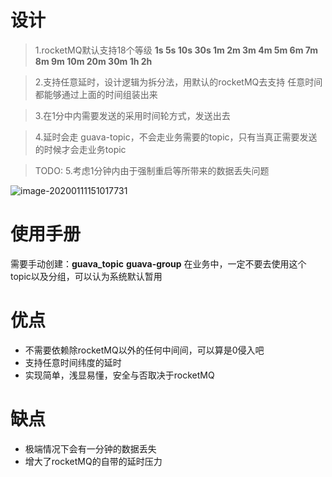# 设计
>   1.rocketMQ默认支持18个等级 **1s 5s 10s 30s 1m 2m 3m 4m 5m 6m 7m 8m 9m 10m 20m 30m 1h 2h**
   
>   2.支持任意延时，设计逻辑为拆分法，用默认的rocketMQ去支持 任意时间都能够通过上面的时间组装出来
   
>   3.在1分中内需要发送的采用时间轮方式，发送出去
  
>   4.延时会走 guava-topic，不会走业务需要的topic，只有当真正需要发送的时候才会走业务topic
  
>  TODO: 5.考虑1分钟内由于强制重启等所带来的数据丢失问题

![image-20200111151017731](https://tva1.sinaimg.cn/large/006tNbRwly1gasn2wrvzij31hl0u0q8c.jpg)
   
# 使用手册

需要手动创建：**guava_topic**  **guava-group** 
在业务中，一定不要去使用这个topic以及分组，可以认为系统默认暂用

# 优点
 * 不需要依赖除rocketMQ以外的任何中间间，可以算是0侵入吧
 * 支持任意时间纬度的延时
 * 实现简单，浅显易懂，安全与否取决于rocketMQ
# 缺点
 * 极端情况下会有一分钟的数据丢失
 * 增大了rocketMQ的自带的延时压力
